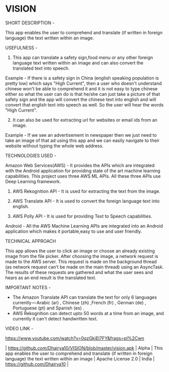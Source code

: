 # VISION

SHORT DESCRIPTION - 

This app enables the user to comprehend and translate (if written in foreign language) the text written within an image. 

USEFULNESS - 

1. This app can translate a safety sign,food menu or any other foreign language text written within an image and can also convert the translated text into speech.

Example - If there is a safety sign in China (english speaking population is pretty low) which says "High Current", then a user who doesn't understand chinese won't be able to comprehend it and it is not easy to type chinese either so what the user can do is that he/she can just take a picture of that safety sign and the app will convert the chinese text into english and will convert that english text into speech as well. So the user will hear the words "High Current". 

2. It can also be used for extracting url for websites or email ids from an image.

Example - If we see an advertisement in newspaper then we just need to take an image of that ad using this app and we can easily navigate to their website without typing the whole web address.

TECHNOLOGIES USED - 

Amazon Web Services(AWS)  - It provides the APIs which are integrated with the Android application for providing state of the art machine learning capabilities. This project uses three AWS ML APIs. All these three APIs use Deep Learning framework.

1. AWS Rekognition API - It is used for extracting the text from the image.

2. AWS Translate API - It is used to convert the foreign language text into english.

3. AWS Polly API - It is used for providing Text to Speech capabilities.

Android - All the AWS Machine Learning APIs are integrated into an Android application which makes it portable,easy to use and user friendly.
                       
TECHNICAL APPROACH

This app allows the user to click an image or choose an already existing image from the file picker.
After choosing the image, a network request is made to the AWS server. This request is made on the background thread (as network request can’t be made on the main thread) using an AsyncTask.
The results of these requests are gathered and what the user sees and hears as an end result is the translated text.

IMPORTANT NOTES - 

* The Amazon Translate API can translate the text for only 6 languages currently — Arabic (ar) , Chinese (zh) ,French (fr) ,     German (de) , Portuguese (pt) and Spanish (es) .
* AWS Rekognition can detect upto 50 words at a time from an image, and currently it can't detect handwritten text.


VIDEO LINK - 

https://www.youtube.com/watch?v=0qzGkjEl7FY&frags=pl%2Cwn


| https://github.com/Dhairya10/VISION/blob/master/vision.apk | Alpha | This app enables the user to comprehend and translate (if written in foreign language) the text written within an image | Apache License 2.0 | India | https://github.com/Dhairya10 |
